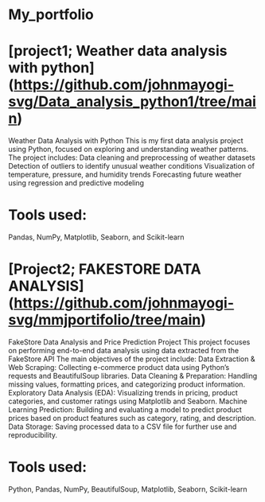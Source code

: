 # **My_portfolio**

# [project1; Weather data analysis with python] (https://github.com/johnmayogi-svg/Data_analysis_python1/tree/main)
Weather Data Analysis with Python
This is my first data analysis project using Python, focused on exploring and understanding weather patterns.
The project includes:
Data cleaning and preprocessing of weather datasets
Detection of outliers to identify unusual weather conditions
Visualization of temperature, pressure, and humidity trends
Forecasting future weather using regression and predictive modeling
# Tools used: 
Pandas, NumPy, Matplotlib, Seaborn, and Scikit-learn

# [Project2; FAKESTORE DATA ANALYSIS] (https://github.com/johnmayogi-svg/mmjportifolio/tree/main)
FakeStore Data Analysis and Price Prediction Project
This project focuses on performing end-to-end data analysis using data extracted from the FakeStore API
The main objectives of the project include:
Data Extraction & Web Scraping: Collecting e-commerce product data using Python’s requests and BeautifulSoup libraries.
Data Cleaning & Preparation: Handling missing values, formatting prices, and categorizing product information.
Exploratory Data Analysis (EDA): Visualizing trends in pricing, product categories, and customer ratings using Matplotlib and Seaborn.
Machine Learning Prediction: Building and evaluating a model to predict product prices based on product features such as category, rating, and description.
Data Storage: Saving processed data to a CSV file for further use and reproducibility.
# Tools used: 
Python, Pandas, NumPy, BeautifulSoup, Matplotlib, Seaborn, Scikit-learn
